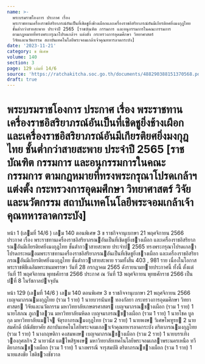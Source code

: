 ```yaml
---
name: >-
  พระบรมราชโองการ ประกาศ เรื่อง
  พระราชทานเครื่องราชอิสริยาภรณ์อันเป็นที่เชิดชูยิ่งช้างเผือกและเครื่องราชอิสริยาภรณ์อันมีเกียรติยศยิ่งมงกุฎไทย
  ชั้นต่ำกว่าสายสะพาย ประจำปี 2565 [ราชบัณฑิต กรรมการ และอนุกรรมการในคณะกรรมการ
  ตามกฎหมายที่ทรงพระกรุณาโปรดเกล้าฯ แต่งตั้ง กระทรวงการอุดมศึกษา วิทยาศาสตร์
  วิจัยและนวัตกรรม สถาบันเทคโนโลยีพระจอมเกล้าเจ้าคุณทหารลาดกระบัง]
date: '2023-11-21'
category: ข พิเศษ
volume: 140
section: 3
page: 129 เล่มที่ 14/6
source: 'https://ratchakitcha.soc.go.th/documents/488290388151370568.pdf'
draft: true
---
```


# พระบรมราชโองการ ประกาศ เรื่อง พระราชทานเครื่องราชอิสริยาภรณ์อันเป็นที่เชิดชูยิ่งช้างเผือกและเครื่องราชอิสริยาภรณ์อันมีเกียรติยศยิ่งมงกุฎไทย ชั้นต่ำกว่าสายสะพาย ประจำปี 2565 [ราชบัณฑิต กรรมการ และอนุกรรมการในคณะกรรมการ ตามกฎหมายที่ทรงพระกรุณาโปรดเกล้าฯ แต่งตั้ง กระทรวงการอุดมศึกษา วิทยาศาสตร์ วิจัยและนวัตกรรม สถาบันเทคโนโลยีพระจอมเกล้าเจ้าคุณทหารลาดกระบัง]

หน้า 1 (เลมที่ 14/6 ) เลม 140 ตอนพิเศษ 3 ข ราชกิจจานุเบกษา 21 พฤศจิกายน 2566 ประกาศ เรื่อง พระราชทานเครื่องราชอิสริยาภรณอันเป็นที่เชิดชูยิ่งชางเผือก และเครื่องราชอิสริยาภรณอันมีเกียรติยศยิ่งมงกุฎไทย ชั้นต่ํากวาสายสะพาย ประจําป 2565 ทรงพระกรุณาโปรดเกลาโปรดกระหมอมพระราชทานเครื่องราชอิสริยาภรณอันเป็นที่เชิดชูยิ่งชางเผือก และเครื่องราชอิสริยาภรณอันมีเกียรติยศยิ่งมงกุฎไทย ชั้นต่ํากวาสายสะพาย รวมทั้งสิ้น 403 , 981 ราย เนื่องในโอกาสพระราชพิธีเฉลิมพระชนมพรรษา วันที่ 28 กรกฎาคม 2565 ดังรายนามทายประกาศนี้ ทั้งนี้ ตั้งแต่วันที่ 11 พฤศจิกายน พุทธศักราช 2566 ประกาศ ณ วันที่ 13 พฤศจิกายน พุทธศักราช 2566 เป็นปที่ 8 ในรัชกาลปจจุบัน

หน้า 129 (เลมที่ 14/6 ) เลม 140 ตอนพิเศษ 3 ข ราชกิจจานุเบกษา 21 พฤศจิกายน 2566 เบญจมาภรณมงกุฎไทย (รวม 1 ราย) 1 นายบวรนันท ทองกัลยา กระทรวงการอุดมศึกษา วิทยาศาสตร วิจัยและนวัตกรรม มหาวิทยาลัยเกษตรศาสตร เบญจมาภรณชางเผือก (รวม 1 ราย) 1 นายโสภณ ภูเกาลวน มหาวิทยาลัยมหิดล เบญจมาภรณชางเผือก (รวม 1 ราย) 1 นายโชค บูลกุล มหาวิทยาลัยแมโจ จัตุรถาภรณมงกุฎไทย (รวม 2 ราย) 1 นายพงษ วิเศษไพฑูรย 2 นายสมศักดิ์ ปณีตัธยาศัย สถาบันเทคโนโลยีพระจอมเกลาเจ้าคุณทหารลาดกระบัง ตริตาภรณมงกุฎไทย (รวม 1 ราย) 1 นางกฤษติกา คงสมพงษ เบญจมาภรณชางเผือก (รวม 2 ราย) 1 นายบรรเทิง วองกุศลกิจ 2 นายวนัส แตไพสิฐพงษ มหาวิทยาลัยเทคโนโลยีพระจอมเกลาพระนครเหนือ ทวีติยาภรณชางเผือก (รวม 1 ราย) 1 นางพรรณี จารุสมบัติ ตริตาภรณชางเผือก (รวม 1 ราย) 1 นายแสงชัย โชติชวงชัชวาล
